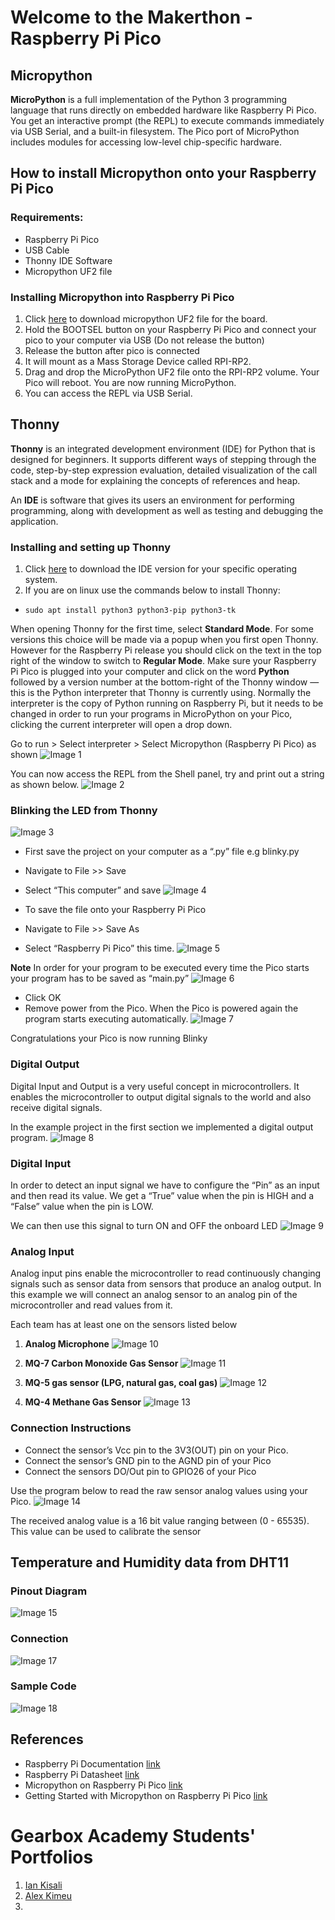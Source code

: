 # Welcome to the Makerthon - Raspberry Pi Pico
## Micropython
**MicroPython** is a full implementation of the Python 3 programming language that runs directly on embedded hardware like Raspberry Pi Pico. 
You get an interactive prompt (the REPL) to execute commands immediately via USB Serial, and a built-in filesystem. 
The Pico port of MicroPython includes modules for accessing low-level chip-specific hardware.
## How to install Micropython onto your Raspberry Pi Pico
### Requirements:
- Raspberry Pi Pico
- USB Cable
- Thonny IDE Software
- Micropython UF2 file
### Installing Micropython into Raspberry Pi Pico
1. Click [here](https://micropython.org/download/rp2-pico/rp2-pico-latest.uf2) to download micropython UF2 file for the board.
2. Hold the BOOTSEL button on your Raspberry Pi Pico and connect your pico to your computer via USB (Do not release the button)
3. Release the button after pico is connected
4. It will mount as a Mass Storage Device called RPI-RP2.
5. Drag and drop the MicroPython UF2 file onto the RPI-RP2 volume. Your Pico will reboot. You are now running MicroPython.
6. You can access the REPL via USB Serial.
##  Thonny
**Thonny** is an integrated development environment (IDE) for Python that is designed for beginners. 
It supports different ways of stepping through the code, step-by-step expression evaluation, detailed visualization of the call stack and a mode for explaining the concepts of references and heap.

An **IDE** is software that gives its users an environment for performing programming, along with development as well as testing and debugging the application.
### Installing and setting up Thonny
1. Click [here](https://thonny.org/) to download the IDE version for your specific operating system.
2. If you are on linux use the commands below to install Thonny:
- `sudo apt install python3 python3-pip python3-tk` 

When opening Thonny for the first time, select **Standard Mode**. For some versions this choice will be made via a popup when you first open Thonny. 
However for the Raspberry Pi release you should click on the text in the top right of the window to switch to **Regular Mode**. 
Make sure your Raspberry Pi Pico is plugged into your computer and click on the word **Python** followed by a version number at the bottom-right of the Thonny window — this is the Python interpreter that Thonny is currently using. 
Normally the interpreter is the copy of Python running on Raspberry Pi, but it needs to be changed in order to run your programs in MicroPython on your Pico, clicking the current interpreter will open a drop down.

Go to run > Select interpreter > Select Micropython (Raspberry Pi Pico) as shown
![Image 1](Images/Image1.JPG)

You can now access the REPL from the Shell panel, try and print out a string as shown below.
![Image 2](Images/Image2.JPG)

### Blinking the LED from Thonny
![Image 3](Images/Image3.JPG)

- First save the project on your computer as a “.py” file e.g blinky.py
- Navigate to File >> Save
- Select “This computer” and save
![Image 4](Images/Image4.JPG)

- To save the file onto your Raspberry Pi Pico
- Navigate to File >> Save As
- Select “Raspberry Pi Pico” this time.
![Image 5](Images/Image5.JPG)

**Note** In order for your program to be executed every time the Pico starts your program has to be saved as “main.py”
![Image 6](Images/Image6.JPG)

- Click OK
- Remove power from the Pico. When the Pico is powered again the program starts executing automatically.
![Image 7](Images/Image7.JPG)

Congratulations your Pico is now running Blinky

### Digital Output
Digital Input and Output is a very useful concept in microcontrollers. It enables the microcontroller to output digital signals to the world and also receive digital signals.

In the example project in the first section we implemented a digital output program.
![Image 8](Images/Image8.JPG)

### Digital Input
In order to detect an input signal we have to configure the “Pin” as an input and then read its value. We get a “True” value when the pin is HIGH and a “False” value when the pin is LOW.

We can then use this signal to turn ON and OFF the onboard LED
![Image 9](Images/Image9.JPG)

### Analog Input
Analog input pins enable the microcontroller to read continuously changing signals such as sensor data from sensors that produce an analog output. In this example we will connect an analog sensor to an analog pin of the microcontroller and read values from it.

Each team has at least one on the sensors listed below

1. **Analog Microphone**
![Image 10](Images/Image10.JPG)

2. **MQ-7 Carbon Monoxide Gas Sensor**
![Image 11](Images/Image11.JPG)

3. **MQ-5 gas sensor (LPG, natural gas, coal gas)**
![Image 12](Images/Image12.JPG)

4. **MQ-4 Methane Gas Sensor**
![Image 13](Images/Image13.JPG)

### Connection Instructions
- Connect the sensor’s Vcc pin to the 3V3(OUT) pin on your Pico.
- Connect the sensor’s GND pin to the AGND pin of your Pico
- Connect the sensors DO/Out pin to GPIO26 of your Pico

Use the program below to read the raw sensor analog values using your Pico. 
![Image 14](Images/Image14.JPG)

The received analog value is a 16 bit value ranging between (0 - 65535). This value can be used to calibrate the sensor

## Temperature and Humidity data from DHT11
###  Pinout Diagram
![Image 15](Images/Image15.JPG)

### Connection
![Image 17](Images/Image17.JPG)

### Sample Code
![Image 18](Images/Image18.JPG)

## References
- Raspberry Pi Documentation [link](https://www.raspberrypi.com/documentation/microcontrollers/)
- Raspberry Pi Datasheet [link](https://datasheets.raspberrypi.com/)
- Micropython on Raspberry Pi Pico [link](https://www.raspberrypi.com/documentation/microcontrollers/micropython.html)
- Getting Started with Micropython on Raspberry Pi Pico [link](https://hackspace.raspberrypi.com/books/micropython-pico)

# Gearbox  Academy Students' Portfolios 
1. [Ian Kisali](https://iankisali.github.io/)
2. [Alex Kimeu](https://alex-m-kimeu.github.io/)
3.








